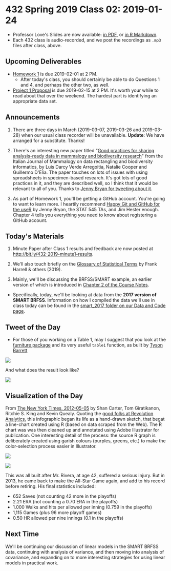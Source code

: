 # 432 Spring 2019 Class 02: 2019-01-24

- Professor Love's Slides are now available: [in PDF](https://github.com/THOMASELOVE/2019-432/blob/master/slides/class02/432_2019_slides02.pdf), or [in R Markdown](https://github.com/THOMASELOVE/2019-432/blob/master/slides/class02/432_2019_slides02.Rmd). 
- Each 432 class is audio-recorded, and we post the recordings as `.mp3` files after class, above.

## Upcoming Deliverables

- [Homework 1](https://github.com/THOMASELOVE/2019-432/tree/master/homework) is due 2019-02-01 at 2 PM.
    - After today's class, you should certainly be able to do Questions 1 and 4, and perhaps the other two, as well.
- [Project 1 Proposal](https://github.com/THOMASELOVE/2019-432/tree/master/projects) is due 2019-02-15 at 2 PM. It's worth your while to read about that over the weekend. The hardest part is identifying an appropriate data set.


## Announcements

1. There are three days in March (2019-03-07, 2019-03-26 and 2019-03-28) when our usual class recorder will be unavailable. **Update**: We have arranged for a substitute. Thanks!

2. There's an interesting new paper titled "[Good practices for sharing analysis-ready data in mammalogy and biodiversity research](https://t.co/ZvgdSwcukw)" from the Italian Journal of Mammalogy on data rectangling and biodiversity informatics, by Luis Darcy Verde Arregoitia, Natalie Cooper and Guillermo D'Elia. The paper touches on lots of issues with using spreadsheets in specimen-based research. It's got lots of good practices in it, and they are described well, so I think that it would be relevant to all of you. Thanks to [Jenny Bryan for tweeting about it](https://twitter.com/JennyBryan/status/1088183942614724608).

3. As part of Homework 1, you'll be getting a GitHub account. You're going to want to learn more. I heartily recommend [Happy Git and GitHub for the useR](https://happygitwithr.com/) by Jenny Bryan, the STAT 545 TAs, and Jim Hester enough. Chapter 4 tells you everything you need to know about registering a GitHub account.

## Today's Materials

1. Minute Paper after Class 1 results and feedback are now posted at http://bit.ly/432-2019-minute1-results.

2. We'll also touch briefly on the [Glossary of Statistical Terms](http://hbiostat.org/doc/glossary.pdf) by Frank Harrell & others (2019). 

3. Mainly, we'll be discussing the BRFSS/SMART example, an earlier version of which is introduced in [Chapter 2 of the Course Notes](https://thomaselove.github.io/2019-432-book/linear-regression-on-a-small-smart-data-set.html).

- Specifically, today, we'll be looking at data from the **2017 version of SMART BRFSS**. Information on how I compiled the data we'll use in class today can be found in the [smart_2017 folder on our Data and Code page](https://github.com/THOMASELOVE/2019-432/tree/master/data-and-code/smart_2017). 


## Tweet of the Day

- For those of you working on a Table 1, may I suggest that you look at the [furniture package](https://github.com/TysonStanley/furniture) and its very useful `table1` function, as built by [Tyson Barrett](https://twitter.com/healthandstats/status/975065472331792384)

![](https://github.com/THOMASELOVE/2019-432/blob/master/slides/class02/figures/tyson02.PNG)

And what does the result look like?

![](https://github.com/THOMASELOVE/2019-432/blob/master/slides/class02/figures/tyson01.PNG)

## Visualization of the Day

From [The New York Times, 2012-05-05](https://archive.nytimes.com/www.nytimes.com/interactive/2012/05/05/sports/baseball/mariano-rivera-and-his-peers.html?ref=baseball) by Shan Carter, Tom Giratikanon, Ritchie S. King and Kevin Quealy. Quoting the [good folks at Revolution Analytics](https://blog.revolutionanalytics.com/2012/05/mariano-rivera-nyt.html), this infographic began its life as a hand-drawn sketch, that begat a line-chart created using R (based on data scraped from the Web). The R chart was was then cleaned up and annotated using Adobe Illustrator for publication. One interesting detail of the process: the source R graph is deliberately created using garish colours (purples, greens, etc.) to make the color-selection process easier in Illustrator.

![](https://github.com/THOMASELOVE/2019-432/blob/master/slides/class02/figures/mo01.PNG)

![](https://github.com/THOMASELOVE/2019-432/blob/master/slides/class02/figures/mo02.PNG)

This was all built after Mr. Rivera, at age 42, suffered a serious injury. But in 2013, he came back to make the All-Star Game again, and add to his record before retiring. His final statistics included: 

- 652 Saves (not counting 42 more in the playoffs)
- 2.21 ERA (not counting a 0.70 ERA in the playoffs)
- 1.000 Walks and hits per allowed per inning (0.759 in the playoffs)
- 1,115 Games (plus 96 more playoff games)
- 0.50 HR allowed per nine innings (0.1 in the playoffs)

## Next Time

We'll be continuing our discussion of linear models in the SMART BRFSS data, continuing with analysis of variance, and then moving into analysis of covariance, and expanding on to more interesting strategies for using linear models in practical work.
